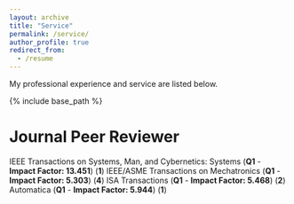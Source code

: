 ```yaml
---
layout: archive
title: "Service"
permalink: /service/
author_profile: true
redirect_from:
  - /resume
---
```


My professional experience and service are listed below.

{% include base_path %}

Journal Peer Reviewer
======
IEEE Transactions on Systems, Man, and Cybernetics: Systems (**Q1** - **Impact Factor: 13.451**) (**1**)
IEEE/ASME Transactions on Mechatronics (**Q1** - **Impact Factor: 5.303**) (**4**)
ISA Transactions (**Q1** - **Impact Factor: 5.468**) (**2**)
Automatica (**Q1** - **Impact Factor: 5.944**) (**1**)
